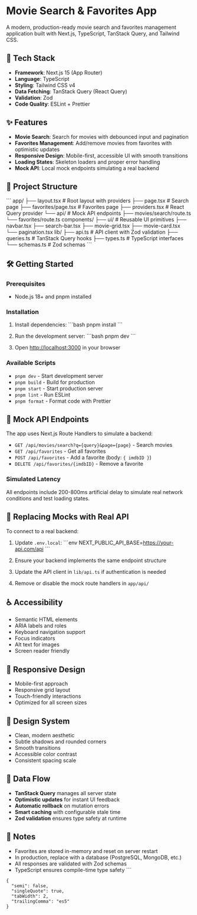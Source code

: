 # Movie Search & Favorites App

A modern, production-ready movie search and favorites management application built with Next.js, TypeScript, TanStack Query, and Tailwind CSS.

## 🚀 Tech Stack

- **Framework**: Next.js 15 (App Router)
- **Language**: TypeScript
- **Styling**: Tailwind CSS v4
- **Data Fetching**: TanStack Query (React Query)
- **Validation**: Zod
- **Code Quality**: ESLint + Prettier

## ✨ Features

- **Movie Search**: Search for movies with debounced input and pagination
- **Favorites Management**: Add/remove movies from favorites with optimistic updates
- **Responsive Design**: Mobile-first, accessible UI with smooth transitions
- **Loading States**: Skeleton loaders and proper error handling
- **Mock API**: Local mock endpoints simulating a real backend

## 📁 Project Structure

\`\`\`
app/
  ├── layout.tsx              # Root layout with providers
  ├── page.tsx                # Search page
  ├── favorites/page.tsx      # Favorites page
  ├── providers.tsx           # React Query provider
  └── api/                    # Mock API endpoints
      ├── movies/search/route.ts
      └── favorites/route.ts
components/
  ├── ui/                     # Reusable UI primitives
  ├── navbar.tsx
  ├── search-bar.tsx
  ├── movie-grid.tsx
  ├── movie-card.tsx
  └── pagination.tsx
lib/
  ├── api.ts                  # API client with Zod validation
  ├── queries.ts              # TanStack Query hooks
  ├── types.ts                # TypeScript interfaces
  └── schemas.ts              # Zod schemas
\`\`\`

## 🛠️ Getting Started

### Prerequisites

- Node.js 18+ and pnpm installed

### Installation

1. Install dependencies:
\`\`\`bash
pnpm install
\`\`\`

2. Run the development server:
\`\`\`bash
pnpm dev
\`\`\`

3. Open [http://localhost:3000](http://localhost:3000) in your browser

### Available Scripts

- `pnpm dev` - Start development server
- `pnpm build` - Build for production
- `pnpm start` - Start production server
- `pnpm lint` - Run ESLint
- `pnpm format` - Format code with Prettier

## 🔌 Mock API Endpoints

The app uses Next.js Route Handlers to simulate a backend:

- `GET /api/movies/search?q={query}&page={page}` - Search movies
- `GET /api/favorites` - Get all favorites
- `POST /api/favorites` - Add a favorite (body: `{ imdbID }`)
- `DELETE /api/favorites/{imdbID}` - Remove a favorite

### Simulated Latency

All endpoints include 200-800ms artificial delay to simulate real network conditions and test loading states.

## 🔄 Replacing Mocks with Real API

To connect to a real backend:

1. Update `.env.local`:
\`\`\`env
NEXT_PUBLIC_API_BASE=https://your-api.com/api
\`\`\`

2. Ensure your backend implements the same endpoint structure
3. Update the API client in `lib/api.ts` if authentication is needed
4. Remove or disable the mock route handlers in `app/api/`

## ♿ Accessibility

- Semantic HTML elements
- ARIA labels and roles
- Keyboard navigation support
- Focus indicators
- Alt text for images
- Screen reader friendly

## 📱 Responsive Design

- Mobile-first approach
- Responsive grid layout
- Touch-friendly interactions
- Optimized for all screen sizes

## 🎨 Design System

- Clean, modern aesthetic
- Subtle shadows and rounded corners
- Smooth transitions
- Accessible color contrast
- Consistent spacing scale

## 🧪 Data Flow

- **TanStack Query** manages all server state
- **Optimistic updates** for instant UI feedback
- **Automatic rollback** on mutation errors
- **Smart caching** with configurable stale time
- **Zod validation** ensures type safety at runtime

## 📝 Notes

- Favorites are stored in-memory and reset on server restart
- In production, replace with a database (PostgreSQL, MongoDB, etc.)
- All responses are validated with Zod schemas
- TypeScript ensures compile-time type safety
\`\`\`

```prettier file=".prettierrc"
{
  "semi": false,
  "singleQuote": true,
  "tabWidth": 2,
  "trailingComma": "es5"
}
